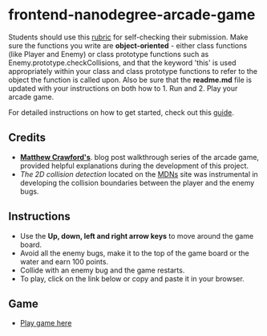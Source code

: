 frontend-nanodegree-arcade-game
=============================== 

Students should use this [rubric](https://review.udacity.com/#!/projects/2696458597/rubric) for self-checking their submission. Make sure the functions you write are **object-oriented** - either class functions (like Player and Enemy) or class prototype functions such as Enemy.prototype.checkCollisions, and that the keyword 'this' is used appropriately within your class and class prototype functions to refer to the object the function is called upon. Also be sure that the **readme.md** file is updated with your instructions on both how to 1. Run and 2. Play your arcade game.

For detailed instructions on how to get started, check out this [guide](https://docs.google.com/document/d/1v01aScPjSWCCWQLIpFqvg3-vXLH2e8_SZQKC8jNO0Dc/pub?embedded=true).

## Credits
* [**Matthew Crawford's**](https://matthewcranford.com/blog/). blog post walkthrough series of the arcade game, provided helpful explanations during the development of this project.
* _The 2D collision detection_ located on the [MDNs](https://developer.mozilla.org/en-US/docs/Games/Techniques/2D_collision_detection) site was instrumental in developing the collision boundaries between the player and the enemy bugs. 

## Instructions
* Use the __Up, down, left and right arrow keys__ to move around the game board.
* Avoid all the enemy bugs, make it to the top of the game board or the water and earn 100 points.
* Collide with an enemy bug and the game restarts.
* To play, click on the link below or copy and paste it in your browser.


## Game 
* [Play game here](https://bviengineer.github.io/frontend-nanodegree-arcade-game/)

